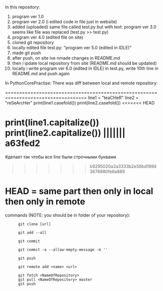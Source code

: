 In this repository:
1. program ver 1.0
2. program ver 2.0 (i edited code in file just in website)
3. added (uploaded) same file called test.py but with text: program ver 3.0
seems like file was replaced (test.py >> test.py)
4. program ver 4.0 (edited file on site)
5. cloned git repository
6. locally edited file test.py: "program ver 5.0 (edited in IDLE)"
7. made git push
8. after push, on site ive nmade changes in README.md
9. then i ipdate local repository from site (README.md should be updated)
10. locally i write program ver 6.0 (edited in IDLE) in test.py, write 10th line in README.md and push again

In PythonCorePractise:
There was diff between local and remote repository:

===================================================================================
line1 = "teaCHeR"
line2 = "reSeArcHer"
print(line1.casefold())
print(line2.casefold())
<<<<<<< HEAD

print(line1.capitalize())
print(line2.capitalize())
||||||| a63fed2
=======
#делает так чтобы все line были строчными буквами
>>>>>>> b9295020a2a3333b2e56bd199d3676880fe6a889

HEAD = same part
then only in local
then only in remote
===================================================================================

commands (NOTE: you should be in folder of your repository): 

          git clone [url]
          
          git add --all
          
          git commit
          
          git commit -a --allow-empty-message -m ''
          
          git push

          git remote add <name> <url>
          
          git fetch <NameOfRepository>
          git pull <NameOfRepository> master
          git push
